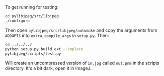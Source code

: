 To get running for testing:

```bash
cd pylibjpeg/src/libjpeg
./configure
```

Then open `pylibjpeg/src/libjpeg/automake` and copy the arguments from
``ADDOPTS`` into `extra_compile_args` in `setup.py`. Then:

```bash
cd ../../../
python setup.py build_ext --inplace
pylibjpeg/scripts/test.py
```

Will create an uncompressed version of `in.jpg` called  `out.pnm` in the
scripts directory. It's a bit dark, open it in ImageJ.
